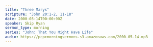 ```yaml
---
title: "Three Marys"
scripture: "John 20:1-2, 11-18"
date: 2000-05-14T00:00:00Z
speaker: Skip Ryan
sermon_type: morning
series: "John: That You Might Have Life"
audio: https://pcpcmorningsermons.s3.amazonaws.com/2000-05-14.mp3 
---
```



